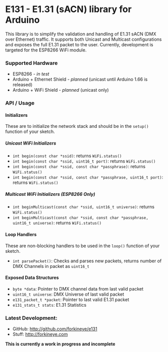 E131 - E1.31 (sACN) library for Arduino
=======================================
This library is to simplify the validation and handling of E1.31 sACN (DMX over Ethernet) traffic.  It supports both Unicast and Multicast configurations and exposes the full E1.31 packet to the user.  Currently, development is targeted for the ESP8266 WiFi module.  

### Supported Hardware
- ESP8266 - *in test*
- Arduino + Ethernet Shield - *planned* (unicast until Arduino 1.66 is released)
- Arduino + WiFi Shield - *planned* (unicast only)

### API / Usage
#### Initializers
These are to initialize the network stack and should be in the ```setup()``` function of your sketch.

##### Unicast WiFi Initializers
- ```int begin(const char *ssid)```: returns ```WiFi.status()```
- ```int begin(const char *ssid, uint16_t port)```: returns ```WiFi.status()```
- ```int begin(const char *ssid, const char *passphrase)```: returns ```WiFi.status()```
- ```int begin(const char *ssid, const char *passphrase, uint16_t port)```: returns ```WiFi.status()```

##### Multicast WiFi Initializers (ESP8266 Only)
- ```int beginMulticast(const char *ssid, uint16_t universe)```: returns ```WiFi.status()```
- ```int beginMulticast(const char *ssid, const char *passphrase, uint16_t universe)```: returns ```WiFi.status()```

#### Loop Handlers
These are non-blocking handlers to be used in the ```loop()``` function of your sketch.
- ```int parsePacket()```: Checks and parses new packets, returns number of DMX Channels in packet as ```uint16_t```

#### Exposed Data Structures
- ```byte *data```: Pointer to DMX channel data from last valid packet
- ```uint16_t universe```: DMX Universe of last valid packet
- ```e131_packet_t *packet```: Pointer to last valid E1.31 packet
- ```e131_stats_t stats```: E1.31 Statistics


### Latest Development:
- GitHub: http://github.com/forkineye/e131
- Stuff: http://forkineye.com

**This is currently a work in progress and incomplete**